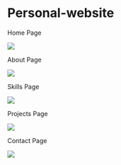# Personal-website

<p>Home Page</p>
<img src="./website\ screenshot/ homepage.jpg">

<p>About Page</p>
<img src="./website\ screenshot/ about.jpg">

<p>Skills Page</p>
<img src="./website\ screenshot/ skills.jpg">

<p>Projects Page</p>
<img src="./website\ screenshot/ projects.jpg">

<p>Contact Page</p>
<img src="./website\ screenshot/ contact.jpg">
